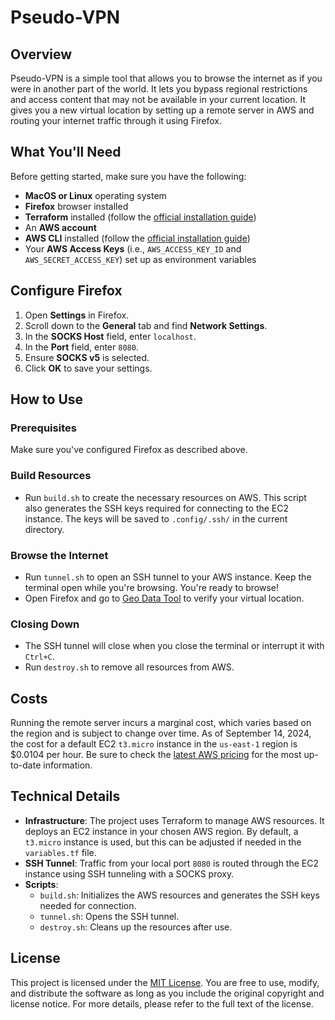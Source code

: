 # Pseudo-VPN

## Overview

Pseudo-VPN is a simple tool that allows you to browse the internet as if you were in another part of the world. It lets you bypass regional restrictions and access content that may not be available in your current location. It gives you a new virtual location by setting up a remote server in AWS and routing your internet traffic through it using Firefox.

## What You'll Need

Before getting started, make sure you have the following:

- **MacOS or Linux** operating system
- **Firefox** browser installed
- **Terraform** installed (follow the [official installation guide](https://developer.hashicorp.com/terraform/tutorials/aws-get-started/install-cli))
- An **AWS account**
- **AWS CLI** installed (follow the [official installation guide](https://docs.aws.amazon.com/cli/latest/userguide/getting-started-install.html))
- Your **AWS Access Keys** (i.e., `AWS_ACCESS_KEY_ID` and `AWS_SECRET_ACCESS_KEY`) set up as environment variables

## Configure Firefox

1. Open **Settings** in Firefox.
2. Scroll down to the **General** tab and find **Network Settings**.
3. In the **SOCKS Host** field, enter `localhost`.
4. In the **Port** field, enter `8080`.
5. Ensure **SOCKS v5** is selected.
6. Click **OK** to save your settings.

## How to Use

### Prerequisites

Make sure you've configured Firefox as described above.

### Build Resources

- Run `build.sh` to create the necessary resources on AWS. This script also generates the SSH keys required for connecting to the EC2 instance. The keys will be saved to `.config/.ssh/` in the current directory.

### Browse the Internet

- Run `tunnel.sh` to open an SSH tunnel to your AWS instance. Keep the terminal open while you're browsing. You're ready to browse!
- Open Firefox and go to [Geo Data Tool](https://www.geodatatool.com/) to verify your virtual location.

### Closing Down

- The SSH tunnel will close when you close the terminal or interrupt it with `Ctrl+C`.
- Run `destroy.sh` to remove all resources from AWS.

## Costs

Running the remote server incurs a marginal cost, which varies based on the region and is subject to change over time. As of September 14, 2024, the cost for a default EC2 `t3.micro` instance in the `us-east-1` region is $0.0104 per hour. Be sure to check the [latest AWS pricing](https://aws.amazon.com/ec2/pricing/on-demand/) for the most up-to-date information.

## Technical Details

- **Infrastructure**: The project uses Terraform to manage AWS resources. It deploys an EC2 instance in your chosen AWS region. By default, a `t3.micro` instance is used, but this can be adjusted if needed in the `variables.tf` file.
- **SSH Tunnel**: Traffic from your local port `8080` is routed through the EC2 instance using SSH tunneling with a SOCKS proxy.
- **Scripts**:
  - `build.sh`: Initializes the AWS resources and generates the SSH keys needed for connection.
  - `tunnel.sh`: Opens the SSH tunnel.
  - `destroy.sh`: Cleans up the resources after use.

## License

This project is licensed under the [MIT License](https://opensource.org/licenses/MIT). You are free to use, modify, and distribute the software as long as you include the original copyright and license notice. For more details, please refer to the full text of the license.
